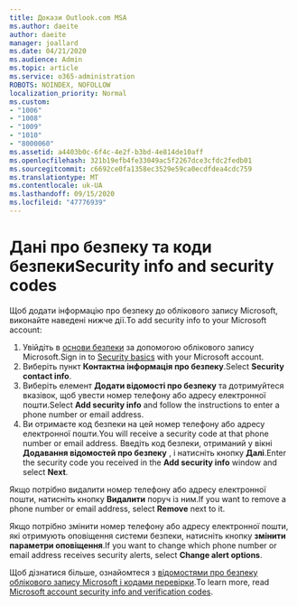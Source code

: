 ```yaml
---
title: Докази Outlook.com MSA
ms.author: daeite
author: daeite
manager: joallard
ms.date: 04/21/2020
ms.audience: Admin
ms.topic: article
ms.service: o365-administration
ROBOTS: NOINDEX, NOFOLLOW
localization_priority: Normal
ms.custom:
- "1006"
- "1008"
- "1009"
- "1010"
- "8000060"
ms.assetid: a4403b0c-6f4c-4e2f-b3bd-4e814de10aff
ms.openlocfilehash: 321b19efb4fe33049ac5f2267dce3cfdc2fedb01
ms.sourcegitcommit: c6692ce0fa1358ec3529e59ca0ecdfdea4cdc759
ms.translationtype: MT
ms.contentlocale: uk-UA
ms.lasthandoff: 09/15/2020
ms.locfileid: "47776939"
---
```

# <a name="security-info-and-security-codes"></a><span data-ttu-id="2626d-102">Дані про безпеку та коди безпеки</span><span class="sxs-lookup"><span data-stu-id="2626d-102">Security info and security codes</span></span>

<span data-ttu-id="2626d-103">Щоб додати інформацію про безпеку до облікового запису Microsoft, виконайте наведені нижче дії.</span><span class="sxs-lookup"><span data-stu-id="2626d-103">To add security info to your Microsoft account:</span></span>

1. <span data-ttu-id="2626d-104">Увійдіть в [основи безпеки](https://account.microsoft.com/security) за допомогою облікового запису Microsoft.</span><span class="sxs-lookup"><span data-stu-id="2626d-104">Sign in to [Security basics](https://account.microsoft.com/security) with your Microsoft account.</span></span>
1. <span data-ttu-id="2626d-105">Виберіть пункт **Контактна інформація про безпеку**.</span><span class="sxs-lookup"><span data-stu-id="2626d-105">Select **Security contact info**.</span></span>
1. <span data-ttu-id="2626d-106">Виберіть елемент **Додати відомості про безпеку** та дотримуйтеся вказівок, щоб увести номер телефону або адресу електронної пошти.</span><span class="sxs-lookup"><span data-stu-id="2626d-106">Select **Add security info** and follow the instructions to enter a phone number or email address.</span></span>
1. <span data-ttu-id="2626d-107">Ви отримаєте код безпеки на цей номер телефону або адресу електронної пошти.</span><span class="sxs-lookup"><span data-stu-id="2626d-107">You will receive a security code at that phone number or email address.</span></span> <span data-ttu-id="2626d-108">Введіть код безпеки, отриманий у вікні **Додавання відомостей про безпеку** , і натисніть кнопку **Далі**.</span><span class="sxs-lookup"><span data-stu-id="2626d-108">Enter the security code you received in the **Add security info** window and select **Next**.</span></span>

<span data-ttu-id="2626d-109">Якщо потрібно видалити номер телефону або адресу електронної пошти, натисніть кнопку **Видалити** поруч із ним.</span><span class="sxs-lookup"><span data-stu-id="2626d-109">If you want to remove a phone number or email address, select **Remove** next to it.</span></span>

<span data-ttu-id="2626d-110">Якщо потрібно змінити номер телефону або адресу електронної пошти, які отримують оповіщення системи безпеки, натисніть кнопку **змінити параметри оповіщення**.</span><span class="sxs-lookup"><span data-stu-id="2626d-110">If you want to change which phone number or email address receives security alerts, select **Change alert options**.</span></span>

<span data-ttu-id="2626d-111">Щоб дізнатися більше, ознайомтеся з [відомостями про безпеку облікового запису Microsoft і кодами перевірки](https://support.microsoft.com/help/12428/).</span><span class="sxs-lookup"><span data-stu-id="2626d-111">To learn more, read [Microsoft account security info and verification codes](https://support.microsoft.com/help/12428/).</span></span>